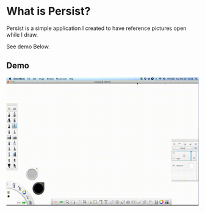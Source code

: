 # What is Persist?

Persist is a simple application I created to have reference pictures open while I draw. 

See demo Below.

## Demo

![Screencapture GIF](/demo.gif)
